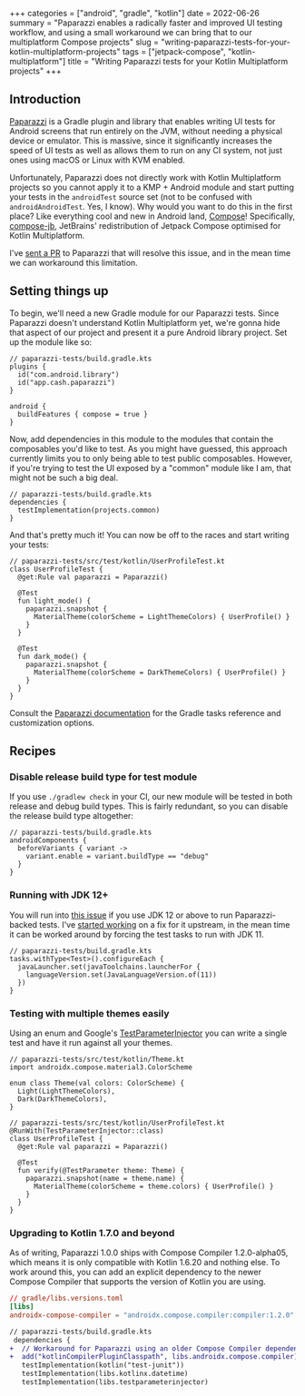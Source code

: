 +++
categories = ["android", "gradle", "kotlin"]
date = 2022-06-26
summary = "Paparazzi enables a radically faster and improved UI testing workflow, and using a small workaround we can bring that to our multiplatform Compose projects"
slug = "writing-paparazzi-tests-for-your-kotlin-multiplatform-projects"
tags = ["jetpack-compose", "kotlin-multiplatform"]
title = "Writing Paparazzi tests for your Kotlin Multiplatform projects"
+++

## Introduction

[Paparazzi] is a Gradle plugin and library that enables writing UI tests for Android screens that run entirely on the JVM, without needing a physical device or emulator. This is massive, since it significantly increases the speed of UI tests as well as allows them to run on any CI system, not just ones using macOS or Linux with KVM enabled.

Unfortunately, Paparazzi does not directly work with Kotlin Multiplatform projects so you cannot apply it to a KMP + Android module and start putting your tests in the `androidTest` source set (not to be confused with `androidAndroidTest`. Yes, I know). Why would you want to do this in the first place? Like everything cool and new in Android land, [Compose]! Specifically, [compose-jb], JetBrains' redistribution of Jetpack Compose optimised for Kotlin Multiplatform.

I've [sent a PR] to Paparazzi that will resolve this issue, and in the mean time we can workaround this limitation.

## Setting things up

To begin, we'll need a new Gradle module for our Paparazzi tests. Since Paparazzi doesn't understand Kotlin Multiplatform yet, we're gonna hide that aspect of our project and present it a pure Android library project. Set up the module like so:

```plain
// paparazzi-tests/build.gradle.kts
plugins {
  id("com.android.library")
  id("app.cash.paparazzi")
}

android {
  buildFeatures { compose = true }
}
```

Now, add dependencies in this module to the modules that contain the composables you'd like to test. As you might have guessed, this approach currently limits you to only being able to test public composables. However, if you're trying to test the UI exposed by a "common" module like I am, that might not be such a big deal.

```plain
// paparazzi-tests/build.gradle.kts
dependencies {
  testImplementation(projects.common)
}
```

And that's pretty much it! You can now be off to the races and start writing your tests:

```plain
// paparazzi-tests/src/test/kotlin/UserProfileTest.kt
class UserProfileTest {
  @get:Rule val paparazzi = Paparazzi()

  @Test
  fun light_mode() {
    paparazzi.snapshot {
      MaterialTheme(colorScheme = LightThemeColors) { UserProfile() }
    }
  }

  @Test
  fun dark_mode() {
    paparazzi.snapshot {
      MaterialTheme(colorScheme = DarkThemeColors) { UserProfile() }
    }
  }
}
```

Consult the [Paparazzi documentation] for the Gradle tasks reference and customization options.

## Recipes

### Disable release build type for test module

If you use `./gradlew check` in your CI, our new module will be tested in both release and debug build types. This is fairly redundant, so you can disable the release build type altogether:

```plain
// paparazzi-tests/build.gradle.kts
androidComponents {
  beforeVariants { variant ->
    variant.enable = variant.buildType == "debug"
  }
}
```

### Running with JDK 12+

You will run into [this issue] if you use JDK 12 or above to run Paparazzi-backed tests. I've [started working] on a fix for it upstream, in the mean time it can be worked around by forcing the test tasks to run with JDK 11.

```plain
// paparazzi-tests/build.gradle.kts
tasks.withType<Test>().configureEach {
  javaLauncher.set(javaToolchains.launcherFor {
    languageVersion.set(JavaLanguageVersion.of(11))
  })
}
```

### Testing with multiple themes easily

Using an enum and Google's [TestParameterInjector] you can write a single test and have it run against all your themes.

```plain
// paparazzi-tests/src/test/kotlin/Theme.kt
import androidx.compose.material3.ColorScheme

enum class Theme(val colors: ColorScheme) {
  Light(LightThemeColors),
  Dark(DarkThemeColors),
}
```

```plain
// paparazzi-tests/src/test/kotlin/UserProfileTest.kt
@RunWith(TestParameterInjector::class)
class UserProfileTest {
  @get:Rule val paparazzi = Paparazzi()

  @Test
  fun verify(@TestParameter theme: Theme) {
    paparazzi.snapshot(name = theme.name) {
      MaterialTheme(colorScheme = theme.colors) { UserProfile() }
    }
  }
}
```

### Upgrading to Kotlin 1.7.0 and beyond

As of writing, Paparazzi 1.0.0 ships with Compose Compiler 1.2.0-alpha05, which means it is only compatible with Kotlin 1.6.20 and nothing else. To work around this, you can add an explicit dependency to the newer Compose Compiler that supports the version of Kotlin you are using.

```toml
// gradle/libs.versions.toml
[libs]
androidx-compose-compiler = "androidx.compose.compiler:compiler:1.2.0"
```

```diff
// paparazzi-tests/build.gradle.kts
 dependencies {
+  // Workaround for Paparazzi using an older Compose Compiler dependency
+  add("kotlinCompilerPluginClasspath", libs.androidx.compose.compiler)
   testImplementation(kotlin("test-junit"))
   testImplementation(libs.kotlinx.datetime)
   testImplementation(libs.testparameterinjector)
```

[paparazzi]: https://github.com/cashapp/paparazzi
[compose]: https://d.android.com/jetpack/compose
[compose-jb]: https://github.com/jetbrains/compose-jb
[sent a pr]: https://github.com/cashapp/paparazzi/pull/450
[paparazzi documentation]: https://cashapp.github.io/paparazzi
[this issue]: https://github.com/cashapp/paparazzi/issues/409
[started working]: https://github.com/cashapp/paparazzi/pull/474
[testparameterinjector]: https://github.com/google/TestParameterInjector
